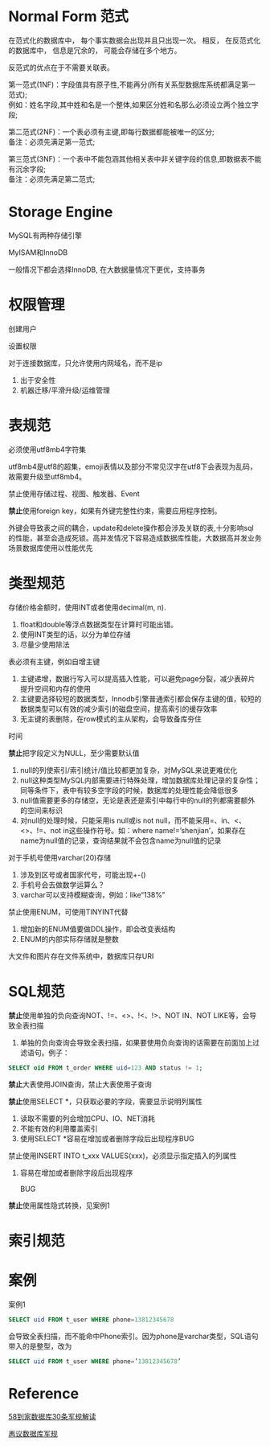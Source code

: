 # Normal Form 范式

在范式化的数据库中， 每个事实数据会出现并且只出现一次。 相反， 在反范式化的数据库中， 信息是冗余的， 可能会存储在多个地方。

反范式的优点在于不需要关联表。

第一范式\(1NF\)：字段值具有原子性,不能再分\(所有关系型数据库系统都满足第一范式\);  
 例如：姓名字段,其中姓和名是一个整体,如果区分姓和名那么必须设立两个独立字段;

第二范式\(2NF\)：一个表必须有主键,即每行数据都能被唯一的区分;  
 备注：必须先满足第一范式;

第三范式\(3NF\)：一个表中不能包涵其他相关表中非关键字段的信息,即数据表不能有沉余字段;  
 备注：必须先满足第二范式;

# Storage Engine

MySQL有两种存储引擎

MyISAM和InnoDB

一般情况下都会选择InnoDB, 在大数据量情况下更优，支持事务

# 权限管理

创建用户

设置权限

对于连接数据库，只允许使用内网域名，而不是ip

1. 出于安全性
2. 机器迁移/平滑升级/运维管理

# 表规范

必须使用utf8mb4字符集

utf8mb4是utf8的超集，emoji表情以及部分不常见汉字在utf8下会表现为乱码，故需要升级至utf8mb4。

禁止使用存储过程、视图、触发器、Event

**禁止**使用foreign key，如果有外键完整性约束，需要应用程序控制。

外键会导致表之间的耦合，update和delete操作都会涉及关联的表,十分影响sql 的性能，甚至会造成死锁。高并发情况下容易造成数据库性能，大数据高并发业务场景数据库使用以性能优先

# 类型规范

存储价格金额时，使用INT或者使用decimal\(m, n\).

1. float和double等浮点数据类型在计算时可能出错。
2. 使用INT类型的话，以分为单位存储
3. 尽量少使用除法

表必须有主键，例如自增主键

1. 主键递增，数据行写入可以提高插入性能，可以避免page分裂，减少表碎片提升空间和内存的使用
2. 主键要选择较短的数据类型，Innodb引擎普通索引都会保存主键的值，较短的数据类型可以有效的减少索引的磁盘空间，提高索引的缓存效率
3. 无主键的表删除，在row模式的主从架构，会导致备库夯住

时间

**禁止**把字段定义为NULL，至少需要默认值

1. null的列使索引/索引统计/值比较都更加复杂，对MySQL来说更难优化
2. null这种类型MySQL内部需要进行特殊处理，增加数据库处理记录的复杂性；同等条件下，表中有较多空字段的时候，数据库的处理性能会降低很多
3. null值需要更多的存储空，无论是表还是索引中每行中的null的列都需要额外的空间来标识
4. 对null的处理时候，只能采用is null或is not null，而不能采用=、in、&lt;、&lt;&gt;、!=、not in这些操作符号。如：where name!=’shenjian’，如果存在name为null值的记录，查询结果就不会包含name为null值的记录

对于手机号使用varchar\(20\)存储

1. 涉及到区号或者国家代号，可能出现+-\(\)
2. 手机号会去做数学运算么？
3. varchar可以支持模糊查询，例如：like“138%”

禁止使用ENUM，可使用TINYINT代替

1. 增加新的ENUM值要做DDL操作，即会改变表结构
2. ENUM的内部实际存储就是整数

大文件和图片存在文件系统中，数据库只存URI

# SQL规范

**禁止**使用单独的负向查询NOT、!=、&lt;&gt;、!&lt;、!&gt;、NOT IN、NOT LIKE等，会导致全表扫描

1. 单独的负向查询会导致全表扫描，如果要使用负向查询的话需要在前面加上过滤语句。例子：

```sql
SELECT oid FROM t_order WHERE uid=123 AND status != 1;
```

**禁止**大表使用JOIN查询，禁止大表使用子查询

**禁止**使用SELECT \*，只获取必要的字段，需要显示说明列属性

1. 读取不需要的列会增加CPU、IO、NET消耗
2. 不能有效的利用覆盖索引
3. 使用SELECT \*容易在增加或者删除字段后出现程序BUG

禁止使用INSERT INTO t\_xxx VALUES\(xxx\)，必须显示指定插入的列属性

1. 容易在增加或者删除字段后出现程序

   BUG

**禁止**使用属性隐式转换，见案例1

# 索引规范

# 案例

案例1

```sql
SELECT uid FROM t_user WHERE phone=13812345678
```

会导致全表扫描，而不能命中Phone索引。因为phone是varchar类型，SQL语句带入的是整型，改为

```sql
SELECT uid FROM t_user WHERE phone=’13812345678’
```



# Reference

[58到家数据库30条军规解读](https://mp.weixin.qq.com/s?__biz=MjM5ODYxMDA5OQ==&mid=2651959906&idx=1&sn=2cbdc66cfb5b53cf4327a1e0d18d9b4a&chksm=bd2d07be8a5a8ea86dc3c04eced3f411ee5ec207f73d317245e1fefea1628feb037ad71531bc&scene=21#wechat_redirect)

[再议数据库军规](https://mp.weixin.qq.com/s?__biz=MjM5ODYxMDA5OQ==&mid=2651959910&idx=1&sn=6b6853b70dbbe6d689a12a4a60b84d8b&chksm=bd2d07ba8a5a8eac6783bac951dba345d865d875538755fe665a5daaf142efe670e2c02b7c71&scene=21#wechat_redirect)



